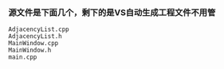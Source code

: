 ### 源文件是下面几个，剩下的是VS自动生成工程文件不用管

```
AdjacencyList.cpp
AdjacencyList.h
MainWindow.cpp
MainWindow.h
main.cpp
```



